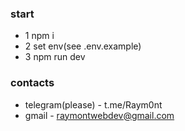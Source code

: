### start

- 1 npm i
- 2 set env(see .env.example)
- 3 npm run dev

### contacts

- telegram(please) - t.me/Raym0nt
- gmail - raymontwebdev@gmail.com
